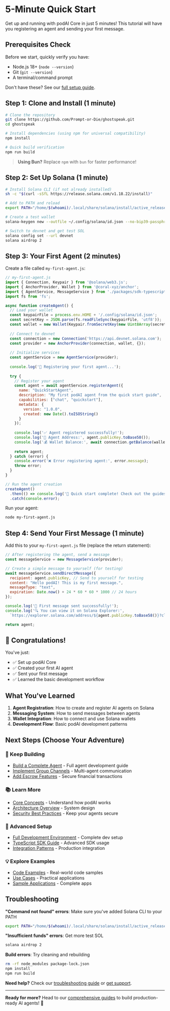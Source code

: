 # 5-Minute Quick Start

Get up and running with podAI Core in just 5 minutes! This tutorial will have you registering an agent and sending your first message.

## Prerequisites Check

Before we start, quickly verify you have:
- Node.js 18+ (`node --version`)
- Git (`git --version`)
- A terminal/command prompt

Don't have these? See our [full setup guide](./development-setup.md).

## Step 1: Clone and Install (1 minute)

```bash
# Clone the repository
git clone https://github.com/Prompt-or-Die/ghostspeak.git
cd ghostspeak

# Install dependencies (using npm for universal compatibility)
npm install

# Quick build verification
npm run build
```

> **Using Bun?** Replace `npm` with `bun` for faster performance!

## Step 2: Set Up Solana (1 minute)

```bash
# Install Solana CLI (if not already installed)
sh -c "$(curl -sSfL https://release.solana.com/v1.18.22/install)"

# Add to PATH and reload
export PATH="/home/$(whoami)/.local/share/solana/install/active_release/bin:$PATH"

# Create a test wallet
solana-keygen new --outfile ~/.config/solana/id.json --no-bip39-passphrase

# Switch to devnet and get test SOL
solana config set --url devnet
solana airdrop 2
```

## Step 3: Your First Agent (2 minutes)

Create a file called `my-first-agent.js`:

```javascript
// my-first-agent.js
import { Connection, Keypair } from '@solana/web3.js';
import { AnchorProvider, Wallet } from '@coral-xyz/anchor';
import { AgentService, MessageService } from './packages/sdk-typescript/src/index.js';
import fs from 'fs';

async function createAgent() {
  // Load your wallet
  const keypairFile = process.env.HOME + '/.config/solana/id.json';
  const secretKey = JSON.parse(fs.readFileSync(keypairFile, 'utf8'));
  const wallet = new Wallet(Keypair.fromSecretKey(new Uint8Array(secretKey)));
  
  // Connect to devnet
  const connection = new Connection('https://api.devnet.solana.com');
  const provider = new AnchorProvider(connection, wallet, {});
  
  // Initialize services
  const agentService = new AgentService(provider);
  
  console.log('🤖 Registering your first agent...');
  
  try {
    // Register your agent
    const agent = await agentService.registerAgent({
      name: "QuickStartAgent",
      description: "My first podAI agent from the quick start guide",
      capabilities: ["chat", "quickstart"],
      metadata: {
        version: "1.0.0",
        created: new Date().toISOString()
      }
    });
    
    console.log('✅ Agent registered successfully!');
    console.log('📍 Agent Address:', agent.publicKey.toBase58());
    console.log('💰 Wallet Balance:', await connection.getBalance(wallet.publicKey) / 1e9, 'SOL');
    
    return agent;
  } catch (error) {
    console.error('❌ Error registering agent:', error.message);
    throw error;
  }
}

// Run the agent creation
createAgent()
  .then(() => console.log('🎉 Quick start complete! Check out the guides for next steps.'))
  .catch(console.error);
```

Run your agent:

```bash
node my-first-agent.js
```

## Step 4: Send Your First Message (1 minute)

Add this to your `my-first-agent.js` file (replace the return statement):

```javascript
// After registering the agent, send a message
const messageService = new MessageService(provider);

// Create a simple message to yourself (for testing)
await messageService.sendDirectMessage({
  recipient: agent.publicKey, // Send to yourself for testing
  content: "Hello podAI! This is my first message.",
  messageType: "text",
  expiration: Date.now() + 24 * 60 * 60 * 1000 // 24 hours
});

console.log('📨 First message sent successfully!');
console.log('🔍 You can view it on Solana Explorer:', 
  `https://explorer.solana.com/address/${agent.publicKey.toBase58()}?cluster=devnet`);

return agent;
```

## 🎉 Congratulations!

You've just:
- ✅ Set up podAI Core
- ✅ Created your first AI agent
- ✅ Sent your first message
- ✅ Learned the basic development workflow

## What You've Learned

1. **Agent Registration**: How to create and register AI agents on Solana
2. **Messaging System**: How to send messages between agents
3. **Wallet Integration**: How to connect and use Solana wallets
4. **Development Flow**: Basic podAI development patterns

## Next Steps (Choose Your Adventure)

### 🚀 Keep Building
- [Build a Complete Agent](../guides/first-agent.md) - Full agent development guide
- [Implement Group Channels](../guides/group-channels.md) - Multi-agent communication
- [Add Escrow Features](../guides/escrow.md) - Secure financial transactions

### 📚 Learn More
- [Core Concepts](../core-concepts/README.md) - Understand how podAI works
- [Architecture Overview](../core-concepts/architecture.md) - System design
- [Security Best Practices](../core-concepts/security.md) - Keep your agents secure

### 🔧 Advanced Setup
- [Full Development Environment](./development-setup.md) - Complete dev setup
- [TypeScript SDK Guide](../sdk/typescript/README.md) - Advanced SDK usage
- [Integration Patterns](../integration/README.md) - Production integration

### 💡 Explore Examples
- [Code Examples](../examples/README.md) - Real-world code samples
- [Use Cases](../examples/use-cases.md) - Practical applications
- [Sample Applications](../examples/applications.md) - Complete apps

## Troubleshooting

**"Command not found" errors**: Make sure you've added Solana CLI to your PATH
```bash
export PATH="/home/$(whoami)/.local/share/solana/install/active_release/bin:$PATH"
```

**"Insufficient funds" errors**: Get more test SOL
```bash
solana airdrop 2
```

**Build errors**: Try cleaning and rebuilding
```bash
rm -rf node_modules package-lock.json
npm install
npm run build
```

**Need help?** Check our [troubleshooting guide](../troubleshooting/common-issues.md) or [get support](../resources/community.md).

---

**Ready for more?** Head to our [comprehensive guides](../guides/README.md) to build production-ready AI agents! 🤖 